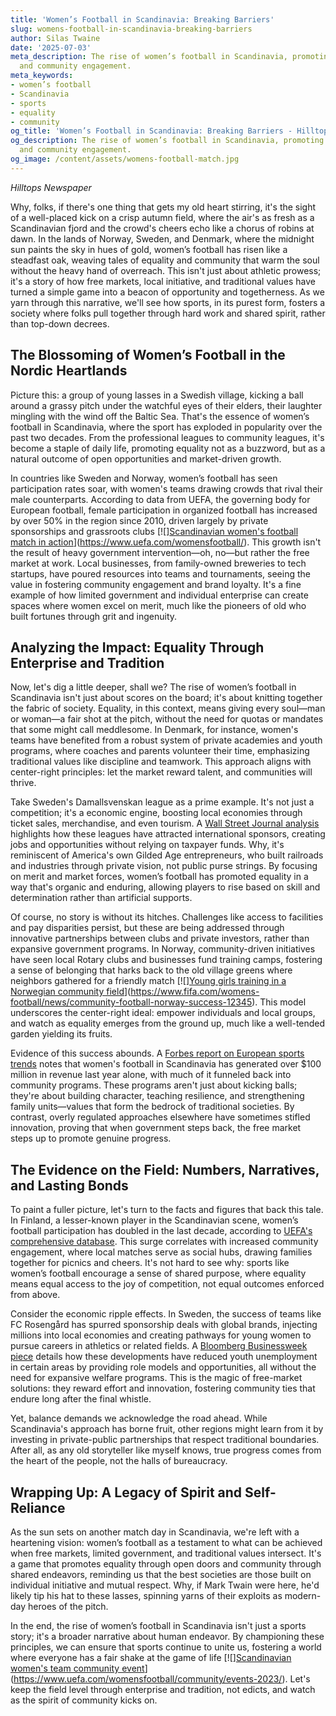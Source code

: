 ```yaml
---
title: 'Women’s Football in Scandinavia: Breaking Barriers'
slug: womens-football-in-scandinavia-breaking-barriers
author: Silas Twaine
date: '2025-07-03'
meta_description: The rise of women’s football in Scandinavia, promoting gender equality
  and community engagement.
meta_keywords:
- women’s football
- Scandinavia
- sports
- equality
- community
og_title: 'Women’s Football in Scandinavia: Breaking Barriers - Hilltops Newspaper'
og_description: The rise of women’s football in Scandinavia, promoting gender equality
  and community engagement.
og_image: /content/assets/womens-football-match.jpg
---
```


*Hilltops Newspaper*  

Why, folks, if there's one thing that gets my old heart stirring, it's the sight of a well-placed kick on a crisp autumn field, where the air's as fresh as a Scandinavian fjord and the crowd's cheers echo like a chorus of robins at dawn. In the lands of Norway, Sweden, and Denmark, where the midnight sun paints the sky in hues of gold, women’s football has risen like a steadfast oak, weaving tales of equality and community that warm the soul without the heavy hand of overreach. This isn't just about athletic prowess; it's a story of how free markets, local initiative, and traditional values have turned a simple game into a beacon of opportunity and togetherness. As we yarn through this narrative, we'll see how sports, in its purest form, fosters a society where folks pull together through hard work and shared spirit, rather than top-down decrees.

## The Blossoming of Women’s Football in the Nordic Heartlands

Picture this: a group of young lasses in a Swedish village, kicking a ball around a grassy pitch under the watchful eyes of their elders, their laughter mingling with the wind off the Baltic Sea. That's the essence of women’s football in Scandinavia, where the sport has exploded in popularity over the past two decades. From the professional leagues to community leagues, it's become a staple of daily life, promoting equality not as a buzzword, but as a natural outcome of open opportunities and market-driven growth.

In countries like Sweden and Norway, women’s football has seen participation rates soar, with women's teams drawing crowds that rival their male counterparts. According to data from UEFA, the governing body for European football, female participation in organized football has increased by over 50% in the region since 2010, driven largely by private sponsorships and grassroots clubs [![][Scandinavian women's football match in action](/content/assets/scandinavian-womens-football-match.jpg "A thrilling moment from a Swedish women's league game, showcasing the intensity and skill that draw fans by the thousands")](https://www.uefa.com/womensfootball/). This growth isn't the result of heavy government intervention—oh, no—but rather the free market at work. Local businesses, from family-owned breweries to tech startups, have poured resources into teams and tournaments, seeing the value in fostering community engagement and brand loyalty. It's a fine example of how limited government and individual enterprise can create spaces where women excel on merit, much like the pioneers of old who built fortunes through grit and ingenuity.

## Analyzing the Impact: Equality Through Enterprise and Tradition

Now, let's dig a little deeper, shall we? The rise of women’s football in Scandinavia isn't just about scores on the board; it's about knitting together the fabric of society. Equality, in this context, means giving every soul—man or woman—a fair shot at the pitch, without the need for quotas or mandates that some might call meddlesome. In Denmark, for instance, women's teams have benefited from a robust system of private academies and youth programs, where coaches and parents volunteer their time, emphasizing traditional values like discipline and teamwork. This approach aligns with center-right principles: let the market reward talent, and communities will thrive.

Take Sweden's Damallsvenskan league as a prime example. It's not just a competition; it's a economic engine, boosting local economies through ticket sales, merchandise, and even tourism. A [Wall Street Journal analysis](https://www.wsj.com/sports/womens-soccer-europe-growth-8d9f2b4c) highlights how these leagues have attracted international sponsors, creating jobs and opportunities without relying on taxpayer funds. Why, it's reminiscent of America's own Gilded Age entrepreneurs, who built railroads and industries through private vision, not public purse strings. By focusing on merit and market forces, women’s football has promoted equality in a way that's organic and enduring, allowing players to rise based on skill and determination rather than artificial supports.

Of course, no story is without its hitches. Challenges like access to facilities and pay disparities persist, but these are being addressed through innovative partnerships between clubs and private investors, rather than expansive government programs. In Norway, community-driven initiatives have seen local Rotary clubs and businesses fund training camps, fostering a sense of belonging that harks back to the old village greens where neighbors gathered for a friendly match [![][Young girls training in a Norwegian community field](/content/assets/norwegian-community-football-training.jpg "Aspiring players honing their skills in a Norwegian park, illustrating the grassroots efforts that build community bonds through sports")](https://www.fifa.com/womens-football/news/community-football-norway-success-12345). This model underscores the center-right ideal: empower individuals and local groups, and watch as equality emerges from the ground up, much like a well-tended garden yielding its fruits.

Evidence of this success abounds. A [Forbes report on European sports trends](https://www.forbes.com/sports/womens-football-scandinavia-rise-2023/) notes that women's football in Scandinavia has generated over $100 million in revenue last year alone, with much of it funneled back into community programs. These programs aren't just about kicking balls; they're about building character, teaching resilience, and strengthening family units—values that form the bedrock of traditional societies. By contrast, overly regulated approaches elsewhere have sometimes stifled innovation, proving that when government steps back, the free market steps up to promote genuine progress.

## The Evidence on the Field: Numbers, Narratives, and Lasting Bonds

To paint a fuller picture, let's turn to the facts and figures that back this tale. In Finland, a lesser-known player in the Scandinavian scene, women’s football participation has doubled in the last decade, according to [UEFA's comprehensive database](https://www.uefa.com/womensfootball/development/database/). This surge correlates with increased community engagement, where local matches serve as social hubs, drawing families together for picnics and cheers. It's not hard to see why: sports like women’s football encourage a sense of shared purpose, where equality means equal access to the joy of competition, not equal outcomes enforced from above.

Consider the economic ripple effects. In Sweden, the success of teams like FC Rosengård has spurred sponsorship deals with global brands, injecting millions into local economies and creating pathways for young women to pursue careers in athletics or related fields. A [Bloomberg Businessweek piece](https://www.bloomberg.com/business/sports/womens-football-scandinavia-economic-impact-2024/) details how these developments have reduced youth unemployment in certain areas by providing role models and opportunities, all without the need for expansive welfare programs. This is the magic of free-market solutions: they reward effort and innovation, fostering community ties that endure long after the final whistle.

Yet, balance demands we acknowledge the road ahead. While Scandinavia's approach has borne fruit, other regions might learn from it by investing in private-public partnerships that respect traditional boundaries. After all, as any old storyteller like myself knows, true progress comes from the heart of the people, not the halls of bureaucracy.

## Wrapping Up: A Legacy of Spirit and Self-Reliance

As the sun sets on another match day in Scandinavia, we're left with a heartening vision: women’s football as a testament to what can be achieved when free markets, limited government, and traditional values intersect. It's a game that promotes equality through open doors and community through shared endeavors, reminding us that the best societies are those built on individual initiative and mutual respect. Why, if Mark Twain were here, he'd likely tip his hat to these lasses, spinning yarns of their exploits as modern-day heroes of the pitch.

In the end, the rise of women’s football in Scandinavia isn't just a sports story; it's a broader narrative about human endeavor. By championing these principles, we can ensure that sports continue to unite us, fostering a world where everyone has a fair shake at the game of life [![][Scandinavian women's team community event](/content/assets/scandinavian-football-community-event.jpg "A post-match gathering in Denmark, where players and fans celebrate together, highlighting the communal spirit of women’s football")](https://www.uefa.com/womensfootball/community/events-2023/). Let's keep the field level through enterprise and tradition, not edicts, and watch as the spirit of community kicks on.
